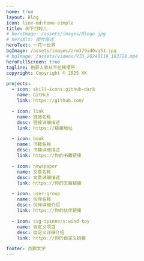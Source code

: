 ```yaml
---
home: true
layout: Blog
icon: line-md:home-simple
title: 树下打盹儿
# heroImage: /assets/images/Blogo.jpg
# heroAlt: 图片描述
heroText: 一花一世界
bgImage: /assets/images/zrm379id0vg51.jpg
# bgImage: /assets/videos/VID_20240119_183728.mp4
heroFullScreen: true
tagline: 袍哥人家从不拉稀摆带
copyright: Copyright © 2025 XK

projects:
  - icon: skill-icons:github-dark
    name: GitHub
    link: https://github.com/

  - icon: link
    name: 链接名称
    desc: 链接详细描述
    link: https://链接地址

  - icon: book
    name: 书籍名称
    desc: 书籍详细描述
    link: https://你的书籍链接

  - icon: newspaper
    name: 文章名称
    desc: 文章详细描述
    link: https://你的文章链接

  - icon: user-group
    name: 伙伴名称
    desc: 伙伴详细介绍
    link: https://你的伙伴链接

  - icon: svg-spinners:wind-toy
    name: 自定义项目
    desc: 自定义详细介绍
    link: https://你的自定义链接

footer: 页脚文字
---
```




